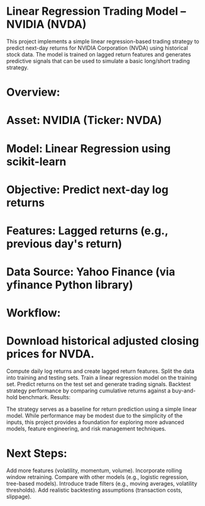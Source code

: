 # Linear Regression Trading Model – NVIDIA (NVDA)

This project implements a simple linear regression-based trading strategy to predict next-day returns for NVIDIA Corporation (NVDA) using historical stock data. The model is trained on lagged return features and generates predictive signals that can be used to simulate a basic long/short trading strategy.

# Overview:

# Asset: NVIDIA (Ticker: NVDA)
# Model: Linear Regression using scikit-learn
# Objective: Predict next-day log returns
# Features: Lagged returns (e.g., previous day's return)
# Data Source: Yahoo Finance (via yfinance Python library)

# Workflow:

# Download historical adjusted closing prices for NVDA.
Compute daily log returns and create lagged return features.
Split the data into training and testing sets.
Train a linear regression model on the training set.
Predict returns on the test set and generate trading signals.
Backtest strategy performance by comparing cumulative returns against a buy-and-hold benchmark.
Results:

The strategy serves as a baseline for return prediction using a simple linear model. While performance may be modest due to the simplicity of the inputs, this project provides a foundation for exploring more advanced models, feature engineering, and risk management techniques.

# Next Steps:

Add more features (volatility, momentum, volume).
Incorporate rolling window retraining.
Compare with other models (e.g., logistic regression, tree-based models).
Introduce trade filters (e.g., moving averages, volatility thresholds).
Add realistic backtesting assumptions (transaction costs, slippage).
